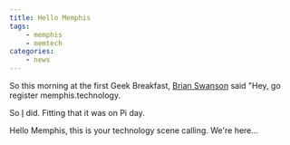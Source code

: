 ```yaml
---
title: Hello Memphis
tags:
    - memphis
    - memtech
categories:
    - news
---
```

So this morning at the first Geek Breakfast, [Brian Swanson](https://www.twitter.com/bgswanson) said "Hey, go register memphis.technology.

So [I](https://www.twitter.com/Svpernova09) did. Fitting that it was on Pi day.

Hello Memphis, this is your technology scene calling. We're here...
